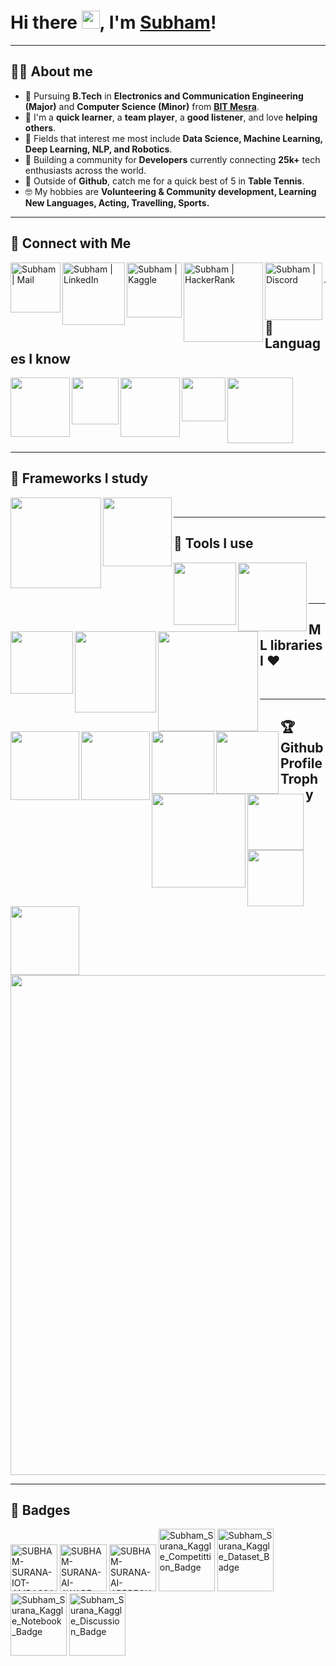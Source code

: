 # Hi there <img src="https://github.com/TheDudeThatCode/TheDudeThatCode/blob/master/Assets/Hi.gif" width="29px">, I'm [Subham](https://github.com/Neklaustares-tPtwP)!

<hr>

## 💁‍♂️ About me

- 🏫 Pursuing **B.Tech** in **Electronics and Communication Engineering (Major)** and **Computer Science (Minor)** from **[BIT Mesra]**.
- 🧠 I'm a **quick learner**, a **team player**, a **good listener**, and love **helping others**.
- 🚀 Fields that interest me most include **Data Science, Machine Learning, Deep Learning, NLP, and Robotics**.
- 👥 Building a community for **Developers** currently connecting **25k+** tech enthusiasts across the world.
- 🏓 Outside of **Github**, catch me for a quick best of 5 in **Table Tennis**.
- 🤓 My hobbies are **Volunteering & Community development, Learning New Languages, Acting, Travelling, Sports.**

<hr>

## 🔗 Connect with Me
  
[<img align="left" alt="Subham | Mail" width="80px" src="https://img.shields.io/badge/-Gmail-000000?logo=gmail&Color=0A66C2&style=flat-square" />][mail]
[<img align="left" alt="Subham | LinkedIn" width="100px" src="https://img.shields.io/badge/-LinkedIn-000000?logo=linkedin&Color=0A66C2&style=flat-square" />][linkedin]
[<img align="left" alt="Subham | Kaggle" width="88px" src="https://img.shields.io/badge/-Kaggle-000000?logo=kaggle&Color=0A66C2&style=flat-square" />][kaggle]
[<img align="left" alt="Subham | HackerRank" width="127px" src="https://img.shields.io/badge/-HackerRank-000000?logo=hackerrank&Color=0A66C2&style=flat-square" />][hackerrank]
[<img align="left" alt="Subham | Discord" width="92px" src="https://img.shields.io/badge/-Discord-000000?logo=discord&Color=0A66C2&style=flat-square" />][discord]
<!-- https://www.vectorlogo.zone/logos/kaggle/kaggle-icon.svg -->
<br>
<hr>

## 📜 Languages I know 

<img align="left" width="95px" src="https://img.shields.io/badge/-Python-3776AB?logo=Python&logoColor=white&style=plastic" />
<img align="left" width="75px" src="https://img.shields.io/badge/-C%2B%2B-00599C?logo=c%2B%2B&Color=white&style=plastic" />
<img align="left" width="95px" src="https://img.shields.io/badge/-HTML5-13324B?logo=html5&Color=white&style=plastic" />
<img align="left" width="70px" src="https://img.shields.io/badge/-CSS-1572B6?logo=CSS3&Color=white&style=plastic" />
<img align="center" width="105px" src="https://img.shields.io/badge/-MySQL-000000?logo=mysql&Color=white&style=plastic" />

<hr>

## 📖 Frameworks I study

<img align="left" width="145px" src="https://img.shields.io/badge/-TensorFlow-000000?logo=tensorflow&Color=white&style=plastic" />
<img align="left" width="110px" src="https://img.shields.io/badge/-PyTorch-000000?logo=pytorch&Color=white&style=plastic" />

<br>
<hr>

## 🧰 Tools I use 

<img align="left" width="100px" src="https://img.shields.io/badge/-VS%20Code-007ACC?logo=visual-studio-code&Color=white&style=plastic" />
<img align="left" width="110px" src="https://img.shields.io/badge/-Anaconda-006643?logo=anaconda&Color=white&style=plastic" />
<img align="left" width="100px" src="https://img.shields.io/badge/-Jupyter-000000?logo=jupyter&Color=white&style=plastic" />
<img align="left" width="130px" src="https://img.shields.io/badge/-Spyder%20IDE-FF0000?logo=spyder-ide&Color=white&style=plastic" />
<img align="left" width="160px" src="https://img.shields.io/badge/-Google%20Colab-000000?logo=google-colab&Color=white&style=plastic" />
<img align="left" width="110px" src="https://img.shields.io/badge/-Tableau-000000?logo=tableau&Color=white&style=plastic" /><br><br />
<img align="left" width="110px" src="https://img.shields.io/badge/-MS%20Excel-217346?logo=microsoft-excel&Color=white&style=plastic" />

<br>
<hr>

## ML libraries I :heart:

<img align="left" width="100px" src="https://img.shields.io/badge/-NumPy-013243?logo=numpy&Color=white&style=plastic" />
<img align="left" width="100px" src="https://img.shields.io/badge/-Pandas-150458?logo=pandas&Color=white&style=plastic" />
<img align="left" width="150px" src="https://img.shields.io/badge/-SciKit%20Learn-000000?logo=scikit-learn&Color=white&style=plastic" />
<!--<img align="left" width="90px" src="https://img.shields.io/badge/-Matplotlib-3F4F75?logo=matplot&Color=white&style=plastic" />-->
<img align="left" width="90px" src="https://img.shields.io/badge/-PlotLy-87CEEB?logo=plotly&Color=white&style=plastic" />
<img align="left" width="90px" src="https://img.shields.io/badge/-Keras-D00000?logo=keras&Color=white&style=plastic" />
<img align="left" width="110px" src="https://img.shields.io/badge/-OpenCV-1572B6?logo=opencv&Color=white&style=plastic" />

<br>
<hr>

## 🏆 Github Profile Trophy
<p>
<img width=800 src="https://github-profile-trophy.vercel.app/?username=TheSuranaverse&column=9&theme=gruvbox&no-frame=true" />
</p>

<hr>  
    
## 📛 Badges

<a href="https://www.credly.com/badges/b81ad27e-2762-4506-957f-5ead7d0c3fcb/public_url" target='_blank'><img width="75px" src='https://i.postimg.cc/Gm016ZRZ/intel-student-ambassador-program-iot-ambassador-level-1.png' border='0' alt='SUBHAM-SURANA-IOT-AMBASSADOR-LEVEL-1'/></a>
<a href='https://postimg.cc/Sjf42Wnc' target='_blank'><img width="75px" src='https://i.postimg.cc/Sjf42Wnc/SUBHAM-SURANA-AI-AWARE-BADGE.png' border='0' alt='SUBHAM-SURANA-AI-AWARE-BADGE'/></a>
<a href='https://postimg.cc/PC60byH8' target='_blank'><img width="75px" src='https://i.postimg.cc/PC60byH8/SUBHAM-SURANA-AI-APPRECIATE-BADGE.png' border='0' alt='SUBHAM-SURANA-AI-APPRECIATE-BADGE'/></a>
<a><img width="90px" height="100px" src='https://road-to-kaggle-grandmaster.vercel.app/api/badges/subhamjain/competition' border='0' alt='Subham_Surana_Kaggle_Competittion_Badge'/></a>
<a><img width="90px" height="100px" src='https://road-to-kaggle-grandmaster.vercel.app/api/badges/subhamjain/dataset' border='0' alt='Subham_Surana_Kaggle_Dataset_Badge'/></a>
<a><img width="90px" height="100px" src='https://road-to-kaggle-grandmaster.vercel.app/api/badges/subhamjain/notebook' border='0' alt='Subham_Surana_Kaggle_Notebook_Badge'/></a>
<a><img width="90px" height="100px" src='https://road-to-kaggle-grandmaster.vercel.app/api/badges/subhamjain/discussion' border='0' alt='Subham_Surana_Kaggle_Discussion_Badge'/></a>
    

[mail]: mailto:yashsura786@gmail.com     
[BIT Mesra]: https://www.bitmesra.ac.in/
[linkedin]: https://www.linkedin.com/in/subham-surana/
[kaggle]: https://www.kaggle.com/subhamjain
[hackerrank]: https://www.hackerrank.com/Neo_theCondor
[discord]: https://discordapp.com/users/577254428046786561
[facebook]: https://www.facebook.com/subham.jain.142035/
[Python]: https://raw.githubusercontent.com/devicons/devicon/master/icons/python/python-original.svg
[C++]: https://raw.githubusercontent.com/github/explore/80688e429a7d4ef2fca1e82350fe8e3517d3494d/topics/cpp/cpp.png
[SQL]: https://raw.githubusercontent.com/github/explore/80688e429a7d4ef2fca1e82350fe8e3517d3494d/topics/sql/sql.png
[TensorFlow]: https://www.vectorlogo.zone/logos/tensorflow/tensorflow-icon.svg
[MATLAB]: https://raw.githubusercontent.com/github/explore/80688e429a7d4ef2fca1e82350fe8e3517d3494d/topics/matlab/matlab.png
[Git]: https://www.vectorlogo.zone/logos/git-scm/git-scm-icon.svg
[Sheets]: https://img.icons8.com/fluency/48/ffffff/google-sheets.png
[Excel]: https://img.icons8.com/color/48/ffffff/ms-excel.png

    
 <!--
### Languages and Tools:

[<img align="left" alt="Python" width="34px" src="https://raw.githubusercontent.com/devicons/devicon/master/icons/python/python-original.svg" />][Python]
[<img align="left" alt="C++" width="30px" src="https://raw.githubusercontent.com/github/explore/80688e429a7d4ef2fca1e82350fe8e3517d3494d/topics/cpp/cpp.png" />][C++]
[<img align="left" alt="SQL" width="30px" src="https://raw.githubusercontent.com/github/explore/80688e429a7d4ef2fca1e82350fe8e3517d3494d/topics/sql/sql.png" />][SQL]
[<img align="left" alt="TensorFlow" width="30px" src="https://www.vectorlogo.zone/logos/tensorflow/tensorflow-icon.svg" />][TensorFlow]
[<img align="left" alt="MATLAB" width="30px" src="https://raw.githubusercontent.com/github/explore/80688e429a7d4ef2fca1e82350fe8e3517d3494d/topics/matlab/matlab.png" />][MATLAB]
[<img align="left" alt="Git" width="30px" src="https://www.vectorlogo.zone/logos/git-scm/git-scm-icon.svg" />][Git]
[<img align="left" alt="Sheets" width="33px" src="https://img.icons8.com/fluency/48/ffffff/google-sheets.png" />][Sheets]
[<img align="left" alt="Excel" height="34px" width="31px" src="https://img.icons8.com/fluency/48/ffffff/microsoft-excel-2019.png" />][Excel]
</p>
<br />
<br />

<br>

<p align="left">
  <a href="https://github.com/Neklaustares-tPtwP"><img width="400" src="https://github-readme-stats.vercel.app/api?username=Neklaustares-tPtwP&show_icons=true&theme=gruvbox">
  <a href="https://github.com/Neklaustares-tPtwP"><img width="400" src="https://github-readme-stats.vercel.app/api/top-langs/?username=Neklaustares-tPtwP&hide=html,scss,css,shell,javascript,ruby&langs_count=10&layout=compact&theme=gruvbox">
</p>

-->
